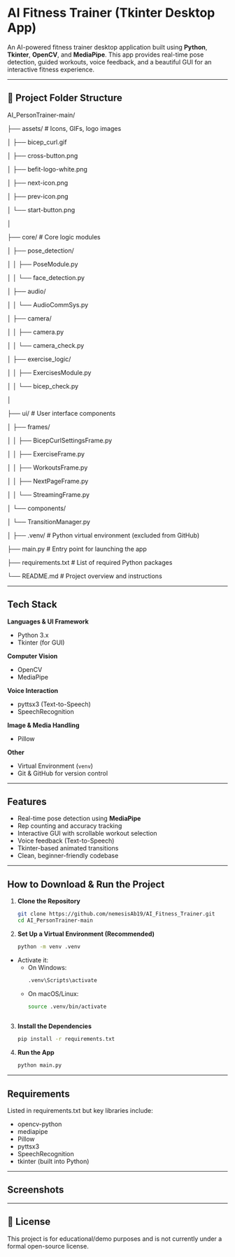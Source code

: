 # AI Fitness Trainer (Tkinter Desktop App)

An AI-powered fitness trainer desktop application built using **Python**, **Tkinter**, **OpenCV**, and **MediaPipe**. This app provides real-time pose detection, guided workouts, voice feedback, and a beautiful GUI for an interactive fitness experience.

---

## 📁 Project Folder Structure

AI_PersonTrainer-main/

├── assets/ # Icons, GIFs, logo images

│ ├── bicep_curl.gif

│ ├── cross-button.png

│ ├── befit-logo-white.png

│ ├── next-icon.png

│ ├── prev-icon.png

│ └── start-button.png

│

├── core/ # Core logic modules

│ ├── pose_detection/

│ │ ├── PoseModule.py

│ │ └── face_detection.py

│ ├── audio/

│ │ └── AudioCommSys.py

│ ├── camera/

│ │ ├── camera.py

│ │ └── camera_check.py

│ ├── exercise_logic/

│ │ ├── ExercisesModule.py

│ │ └── bicep_check.py

│

├── ui/ # User interface components

│ ├── frames/

│ │ ├── BicepCurlSettingsFrame.py

│ │ ├── ExerciseFrame.py

│ │ ├── WorkoutsFrame.py

│ │ ├── NextPageFrame.py

│ │ └── StreamingFrame.py

│ └── components/

│ └── TransitionManager.py

│
├── .venv/   # Python virtual environment (excluded from GitHub)

├── main.py   # Entry point for launching the app

├── requirements.txt   # List of required Python packages

└── README.md   # Project overview and instructions

---

## Tech Stack

**Languages & UI Framework**
- Python 3.x
- Tkinter (for GUI)

**Computer Vision**
- OpenCV
- MediaPipe

**Voice Interaction**
- pyttsx3 (Text-to-Speech)
- SpeechRecognition

**Image & Media Handling**
- Pillow

**Other**
- Virtual Environment (`venv`)
- Git & GitHub for version control

---

## Features

- Real-time pose detection using **MediaPipe**
- Rep counting and accuracy tracking
- Interactive GUI with scrollable workout selection
- Voice feedback (Text-to-Speech)
- Tkinter-based animated transitions
- Clean, beginner-friendly codebase

---

## How to Download & Run the Project
1. **Clone the Repository**
   ```bash
   git clone https://github.com/nemesisAb19/AI_Fitness_Trainer.git
   cd AI_PersonTrainer-main
   
2. **Set Up a Virtual Environment (Recommended)**
   ```bash
   python -m venv .venv
- Activate it:
  - On Windows:
    ```bash
    .venv\Scripts\activate
  - On macOS/Linux:
    ```bash
    source .venv/bin/activate
   
3. **Install the Dependencies**
   ```bash
   pip install -r requirements.txt
   
4. **Run the App**
   ```bash
   python main.py

---

## Requirements

Listed in requirements.txt but key libraries include:

- opencv-python
- mediapipe
- Pillow
- pyttsx3
- SpeechRecognition
- tkinter (built into Python)

---

## Screenshots

---

## 📃 License

This project is for educational/demo purposes and is not currently under a formal open-source license.
